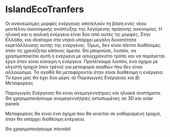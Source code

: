 # IslandEcoTranfers
Οι ανανεώσιμες μορφές ενέργειας αποτελούν τη βάση ενός νέου μοντέλου οικονομικής ανάπτυξης της λεγόμενης πράσινης οικονομίας. 
Η ηλιακή και η αιολική ενέργεια είναι δύο από αυτές τις μορφές. Στην Ελλάδα, και ιδιαίτερα στα νησιά υπάρχει μεγάλη δυνατότητα εκμετάλλευσης αυτής της ενέργειας. 
Όμως, δεν είναι πάντα διαθέσιμες όταν τις χρειάζεται κάποιος άμεσα. Θα μπορούσε, λοιπόν, να χρησιμοποιείται αυτή η ενέργεια με ασυγχρόνιστο τρόπο 
και να παράγεται έργο όταν είναι εύκαιρη η ενέργεια.
Προτείνουμε λοιπόν, ένα όχημα με κλειστή τροχιά (σαν τρένο) για μεταφορά αγαθών  που δεν είναι αλλοιώσιμα. Τα αγαθά θα μεταφέρονται όταν είναι διαθέσιμη η ενέργεια.
Το έργο μας θα έχει δύο μέρη: α) Παραγωγός Ενέργειας και β) Μεταφορέας

Παραγωγός Ενέργειας θα είναι  ανεμογεννήτριες και ηλιακά συστήματα. Θα χρησιμοποιήσουμε ανεμογεννήτριες εκτυπωμένες σε 3D και solar panels

Μεταφορέας θα είναι ένα όχημα που θα κινείται σε καθορισμένη τροχιά, όταν θα υπάρχει διαθέσιμη ενέργεια.

Θα χρησιμοποιήσουμε  microbit

